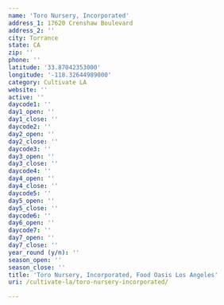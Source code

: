 ```yaml
---
name: 'Toro Nursery, Incorporated'
address_1: 17620 Crenshaw Boulevard
address_2: ''
city: Torrance
state: CA
zip: ''
phone: ''
latitude: '33.87042353000'
longitude: '-118.32644989000'
category: Cultivate LA
website: ''
active: ''
daycode1: ''
day1_open: ''
day1_close: ''
daycode2: ''
day2_open: ''
day2_close: ''
daycode3: ''
day3_open: ''
day3_close: ''
daycode4: ''
day4_open: ''
day4_close: ''
daycode5: ''
day5_open: ''
day5_close: ''
daycode6: ''
day6_open: ''
daycode7: ''
day7_open: ''
day7_close: ''
year_round (y/n): ''
season_open: ''
season_close: ''
title: 'Toro Nursery, Incorporated, Food Oasis Los Angeles'
uri: /cultivate-la/toro-nursery-incorporated/

---
```

